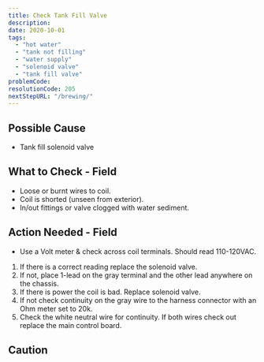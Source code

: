 ```yaml
---
title: Check Tank Fill Valve
description:
date: 2020-10-01
tags:
  - "hot water"
  - "tank not filling"
  - "water supply"
  - "solenoid valve"
  - "tank fill valve"
problemCode:
resolutionCode: 205
nextStepURL: "/brewing/"
---
```

## Possible Cause

- Tank fill solenoid valve

## What to Check - Field

- Loose or burnt wires to coil.
- Coil is shorted (unseen from exterior).
- In/out fittings or valve clogged with water sediment.

## Action Needed - Field

- Use a Volt meter & check across coil terminals. Should read 110-120VAC.

1) If there is a correct reading replace the solenoid valve.
2) If not, place 1-lead on the gray terminal and the other lead anywhere on the chassis.
3) If there is power the coil is bad. Replace solenoid valve.
4) If not check continuity on the gray wire to the harness connector with an Ohm meter set to 20k.
5) Check the white neutral wire for continuity. If both wires check out replace the main control board.

## Caution
